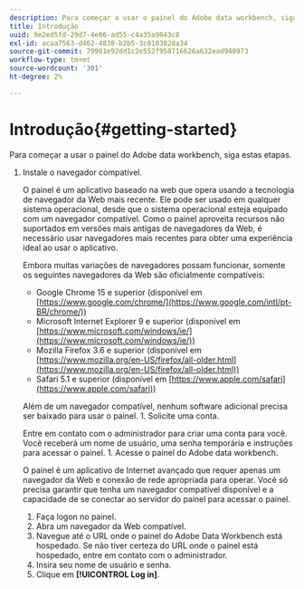 ```yaml
---
description: Para começar a usar o painel do Adobe data workbench, siga estas etapas.
title: Introdução
uuid: 9e2ed5fd-29d7-4e06-ad55-c4a35a9043c8
exl-id: acaa7563-d462-4838-b2b5-3c010382da34
source-git-commit: 79981e92dd1c2e552f958716626a632ead940973
workflow-type: tm+mt
source-wordcount: '301'
ht-degree: 2%

---
```


# Introdução{#getting-started}

Para começar a usar o painel do Adobe data workbench, siga estas etapas.

1. Instale o navegador compatível.

   O painel é um aplicativo baseado na web que opera usando a tecnologia de navegador da Web mais recente. Ele pode ser usado em qualquer sistema operacional, desde que o sistema operacional esteja equipado com um navegador compatível. Como o painel aproveita recursos não suportados em versões mais antigas de navegadores da Web, é necessário usar navegadores mais recentes para obter uma experiência ideal ao usar o aplicativo.

   Embora muitas variações de navegadores possam funcionar, somente os seguintes navegadores da Web são oficialmente compatíveis:

   * Google Chrome 15 e superior (disponível em [https://www.google.com/chrome/](https://www.google.com/intl/pt-BR/chrome/))
   * Microsoft Internet Explorer 9 e superior (disponível em [https://www.microsoft.com/windows/ie/](https://www.microsoft.com/windows/ie/))
   * Mozilla Firefox 3.6 e superior (disponível em [https://www.mozilla.org/en-US/firefox/all-older.html](https://www.mozilla.org/en-US/firefox/all-older.html))
   * Safari 5.1 e superior (disponível em [https://www.apple.com/safari](https://www.apple.com/safari))

   Além de um navegador compatível, nenhum software adicional precisa ser baixado para usar o painel. 1. Solicite uma conta.

   Entre em contato com o administrador para criar uma conta para você. Você receberá um nome de usuário, uma senha temporária e instruções para acessar o painel. 1. Acesse o painel do Adobe data workbench.

   O painel é um aplicativo de Internet avançado que requer apenas um navegador da Web e conexão de rede apropriada para operar. Você só precisa garantir que tenha um navegador compatível disponível e a capacidade de se conectar ao servidor do painel para acessar o painel.
   1. Faça logon no painel.
   1. Abra um navegador da Web compatível.
   1. Navegue até o URL onde o painel do Adobe Data Workbench está hospedado. Se não tiver certeza do URL onde o painel está hospedado, entre em contato com o administrador.
   1. Insira seu nome de usuário e senha.
   1. Clique em **[!UICONTROL Log in]**.
